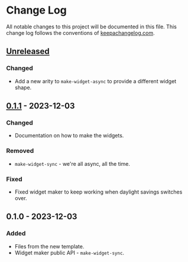 # Change Log
All notable changes to this project will be documented in this file. This change log follows the conventions of [keepachangelog.com](http://keepachangelog.com/).

## [Unreleased]
### Changed
- Add a new arity to `make-widget-async` to provide a different widget shape.

## [0.1.1] - 2023-12-03
### Changed
- Documentation on how to make the widgets.

### Removed
- `make-widget-sync` - we're all async, all the time.

### Fixed
- Fixed widget maker to keep working when daylight savings switches over.

## 0.1.0 - 2023-12-03
### Added
- Files from the new template.
- Widget maker public API - `make-widget-sync`.

[Unreleased]: https://sourcehost.site/your-name/day3/compare/0.1.1...HEAD
[0.1.1]: https://sourcehost.site/your-name/day3/compare/0.1.0...0.1.1
